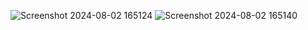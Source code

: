 ![Screenshot 2024-08-02 165124](https://github.com/user-attachments/assets/c89cec3e-37b7-45e9-8c27-15459e41e786)
![Screenshot 2024-08-02 165140](https://github.com/user-attachments/assets/6e5e41df-b295-452b-849a-6f7bae419983)
